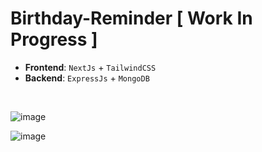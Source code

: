 # Birthday-Reminder [ Work In Progress ]

- **Frontend**: `NextJs` + `TailwindCSS`
- **Backend**: `ExpressJs` + `MongoDB`
<br>

![image](https://user-images.githubusercontent.com/54865101/155555216-9cc0bf55-e6b6-414a-9605-f4e4284c161b.png)

![image](https://user-images.githubusercontent.com/54865101/155556614-6b629159-73d6-4a08-ad97-cb2981c9518d.png)

